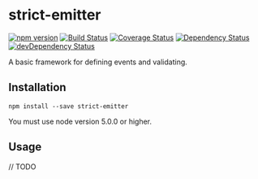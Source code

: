 # strict-emitter 

[![npm version](https://img.shields.io/npm/v/strict-emitter.svg)](https://www.npmjs.com/package/strict-emitter)
[![Build Status](https://travis-ci.org/arjanfrans/strict-emitter.svg?branch=master)](https://travis-ci.org/arjanfrans/strict-emitter)
[![Coverage Status](https://coveralls.io/repos/arjanfrans/strict-emitter/badge.svg)](https://coveralls.io/r/arjanfrans/strict-emitter)
[![Dependency Status](https://david-dm.org/arjanfrans/strict-emitter.svg)](https://david-dm.org/arjanfrans/strict-emitter)
[![devDependency Status](https://david-dm.org/arjanfrans/strict-emitter/dev-status.svg)](https://david-dm.org/arjanfrans/strict-emitter#info=devDependencies)

A basic framework for defining events and validating. 

## Installation

```
npm install --save strict-emitter
```

You must use node version 5.0.0 or higher.

## Usage

// TODO


